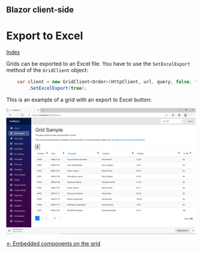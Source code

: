 ## Blazor client-side

# Export to Excel

[Index](Documentation.md)

Grids can be exported to an Excel file. You have to use the ```SetExcelExport``` method of the ```GridClient``` object:
 
```c#
    var client = new GridClient<Order>(HttpClient, url, query, false, "ordersGrid", Columns)
        .SetExcelExport(true);
```

This is an example of a grid with an export to Excel button:

![](../images/Excel.png)


[<- Embedded components on the grid](Embedded_components.md)